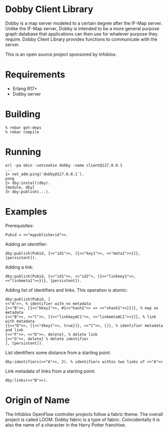 Dobby Client Library
====================
Dobby is a map server modeled to a certain degree after the IF-Map
server.  Unlike the IF-Map server, Dobby is intended to be a more
general purpose graph database that applications can then use for
whatever purpose they require.  Dobby Client Library provides functions
to communicate with the server.

This is an open source project sponsored by Infoblox.

# Requirements
- Erlang R17+
- Dobby server

# Building
```
% rebar get-deps
% rebar compile
```

# Running
```
erl -pa ebin -setcookie dobby -name client@127.0.0.1
...
1> net_adm:ping('dobby@127.0.0.1`).
pong
2> dby:install(dby).
{module, dby}
3> dby:publish(...).
```

# Examples
Prerequisites:
```
Pubid = <<"mypublisherid">>.
```

Adding an identifier:
```
dby:publish(Pubid, {<<"id1">>, [{<<"key1">>, <<"meta1">>}]}, [persistent]).
```

Adding a link:
```
dby:publish(Pubid, {<<"id1">>, <<"id2">, [{<<"linkkey1">>, <<"linkmeta1">>}]}, [persistent]).
```

Adding list of identifiers and links.  This operation is atomic:
```
dby:publish(Pubid, [
<<"A">>, % identifier with no metadata
{<<"B">>, [{<<"bkey1">>, #{<<"hash1">> => <<"vhash1">>}}]}, % map as metadata
{<<"B">>, <<"C">>, [{<<"linkkeyAC1">>, <<"linkmetaAC1">>}]}, % link with metadata
{{<<"D">>, [{<<"dkey1">>, true}]}, <<"C">>, []}, % identifier metadata and link
{<<"F">>, <<"D">>, delete}, % delete link
{<<"G">>, delete} % delete identifier
], [persistent]).
```

List identifiers some distance from a starting point:
```
dby:identifiers(<<"A">>, 2). % identifiers within two links of <<"A">>
```

Link metadata of links from a starting point:
```
dby:links(<<"B">>).
```

# Origin of Name
The Infoblox OpenFlow controller projects follow a fabric theme.
The overall project is called LOOM.  Dobby fabric is a type of
fabric.  Coincidentally it is also the name of a character in the
Harry Potter franchise.
